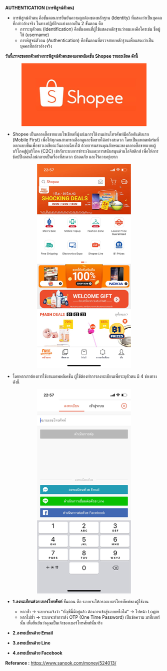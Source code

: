 **AUTHENTICATION (การพิสูจน์ตัวตน)**
* การพิสูจน์ตัวตน คือขั้นตอนการยืนยันความถูกต้องของหลักฐาน (Identity) ที่แสดงว่าเป็นบุคคลที่กล่าวอ้างจริง ในทางปฏิบัติจะแบ่งออกเป็น 2 ขั้นตอน คือ 
  - การระบุตัวตน (Identification) คือขั้นตอนที่ผู้ใช้แสดงหลักฐานว่าตนเองคือใครเช่น ชื่อผู้ใช้ (username)
  - การพิสูจน์ตัวตน (Authentication) คือขั้นตอนที่ตรวจสอบหลักฐานเพื่อแสดงว่าเป็นบุคคลที่กล่าวอ้างจริง

**วันนี้เราจะขอยกตัวอย่างการพิสูจน์ตัวตนของแอพพลิเคชั่น Shopee รายละเอียด ดังนี้**

<p align="center">
  <img height="200" src="pic/shopee-logo.jpg">
</p>

* Shopee เป็นตลาดซื้อขายแบบโซเชียลที่มุ่งเน้นการใช้งานผ่านโทรศัพท์มือถืออันดับแรก (Mobile First)
 เพื่อให้ทุกคนสามารถเลือกดูและซื้อขายได้อย่างสะดวก โดยเป็นแพลตฟอร์มที่ออกแบบขึ้นเพื่อชาวเอเชียตะวันออกเฉียงใต้
 ด้วยการผสานคุณลักษณะของตลาดซื้อขายแบบผู้บริโภคสู่ผู้บริโภค (C2C) เข้ากับระบบการชำระเงินและการสนับสนุนด้านโลจิสติกส์
 เพื่อให้การช้อปปิ้งออนไลน์กลายเป็นเรื่องที่สะดวก ปลอดภัย และไร้ความยุ่งยาก
 
<p align="center">
  <img src="pic/Shopee_๑๙๐๖๒๘_0001.jpg" width="300">
</p>

* โดยหากเราต้องการใช้งานแอพพลิเคชั่น ผู้ใช้ต้องทำการลงทะเบียนเพื่อระบุตัวตน มี 4 ช่องทางดังนี้
<p align="center">
  <img src="pic/Shopee_๑๙๐๖๒๘_0003.jpg" width="300">
</p>

  * **1.ลงทะเบียนด้วย เบอร์โทรศัพท์** ขั้นตอน คือ ระบบจะให้กรอกเบอร์โทรศัพท์ของผู้ใช้งาน
      - หากซ้ำ -> ระบบจะแจ้งว่า "บัญชีนี้มีอยู่แล้ว ต้องการเข้าสู่ระบบหรือไม่" -> ไปหน้า Login
      - หากไม่ซ้ำ -> ระบบจะทำการส่ง OTP (One Time Password) เป็นข้อความ มาที่เบอร์นั้น เพื่อยืนยันว่าคุณเป็นเจ้าของเบอร์โทรศัพท์นั้นจริง
                                              
  
  
  * **2.ลงทะเบียนด้วย Email**

  * **3.ลงทะเบียนด้วย Line**

  * **4.ลงทะเบียนด้วย Facebook**



**Referance :** https://www.sanook.com/money/524013/

